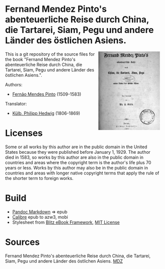 #  Fernand Mendez Pinto's abenteuerliche Reise durch China, die Tartarei, Siam, Pegu und andere Länder des östlichen Asiens.

<img align="right" width="200"  src="https://github.com/kogo59/Fernand_Mendez_Pintos_abenteuerliche_Reise/blob/main/images/cover.jpg">

This is a git repository of the source files for the book "Fernand Mendez Pinto's abenteuerliche Reise durch China, die Tartarei, Siam, Pegu und andere Länder des östlichen Asiens.".

Authors:

* [Fernão Mendes Pinto](https://de.wikipedia.org/wiki/Fern%C3%A3o_Mendes_Pinto) (1509-1583)

Translator:

* [Külb, Philipp Hedwig](https://d-nb.info/gnd/116590742) (1806-1869)


# Licenses
Some or all works by this author are in the public domain in the United States
because they were published before January 1, 1929. The author died in 1583, so
works by this author are also in the public domain in countries and areas where
the copyright term is the author's life plus 70 years or less. Works by this
author may also be in the public domain in countries and areas with longer
native copyright terms that apply the rule of the shorter term to foreign works.

# Build
* [Pandoc Markdown](https://pandoc.org/MANUAL.html#pandocs-markdown) => epub
* [Calibre](https://calibre-ebook.com/) epub to azw3, mobi
* Stylesheet from [Blitz eBook Framework](https://friendsofepub.github.io/Blitz/), [MIT License](https://github.com/FriendsOfEpub/Blitz/blob/master/LICENSE)

# Sources
Fernand Mendez Pinto's abenteuerliche Reise durch China, die Tartarei, Siam, Pegu und andere Länder des östlichen Asiens. [MDZ](https://www.digitale-sammlungen.de/de/view/bsb10483439?page=,1)


